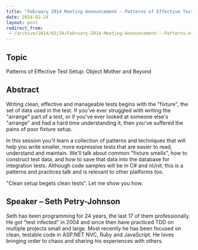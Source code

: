 ```yaml
---
title: "February 2014 Meeting Announcement - Patterns of Effective Test Setup"
date: 2014-02-24
layout: post
redirect_from:
 - /archive/2014/02/24/February-2014-Meeting-Announcement---Patterns-of-Effective-Test-Setup.aspx/index.html
---
```


## Topic

Patterns of Effective Test Setup: Object Mother and Beyond

## Abstract

Writing clean, effective and manageable tests begins with the "fixture", the set of data used in the test. If you've ever struggled with writing the "arrange" part of a test, or if you've ever looked at someone else's "arrange" and had a hard time understanding it, then you've suffered the pains of poor fixture setup.

In this session you'll learn a collection of patterns and techniques that will help you write smaller, more expressive tests that are easier to read, understand and maintain. We'll talk about common "fixture smells", how to construct test data, and how to save that data into the database for integration tests. Although code samples will be in C# and nUnit, this is a patterns and practices talk and is relevant to other platforms too.

"Clean setup begets clean tests". Let me show you how.

## Speaker – Seth Petry-Johnson

Seth has been programming for 24 years, the last 17 of them professionally. He got "test infected" in 2004 and since then have practiced TDD on multiple projects small and large. Most recently he has been focused on clean, testable code in ASP.NET NVC, Ruby and JavaScript. He loves bringing order to chaos and sharing his experiences with others.